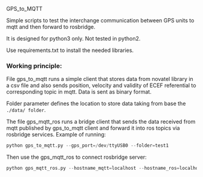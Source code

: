 GPS_to_MQTT

Simple scripts to test the interchange communication between GPS units to mqtt and then forward to rosbridge.

It is designed for python3 only. Not tested in python2.

Use requirements.txt to install the needed libraries. 

### Working principle:
File gps_to_mqtt runs a simple client that stores data from novatel library in a csv file and also sends position, velocity and validity of ECEF referential to
corresponding topic in mqtt. Data is sent as binary format.

Folder parameter defines the location to store data taking from base the ```./data/ folder```.

The file gps_mqtt_ros runs a bridge client that sends the data received from mqtt published by
gps_to_mqtt client and forward it into ros topics via rosbridge services.
Example of running:
```python
python gps_to_mqtt.py --gps_port=/dev/ttyUSB0 --folder=test1 
````
Then use the gps_mqtt_ros to connect rosbridge server:
```python
python gps_mqtt_ros.py --hostname_mqtt=localhost --hostname_ros=localhost --port_ros=9090 --port_mqtt=8080 
````